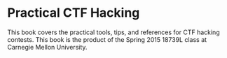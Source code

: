# Practical CTF Hacking

This book covers the practical tools, tips, and references for CTF hacking contests.  This book is the product of the Spring 2015 18739L class at Carnegie Mellon University.



